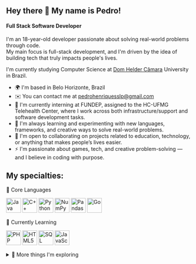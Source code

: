 ## Hey there 👋 My name is Pedro!

#### Full Stack Software Developer

I'm an 18-year-old developer passionate about solving real-world problems through code.  
My main focus is full-stack development, and I'm driven by the idea of building tech that truly impacts people's lives.

I'm currently studying Computer Science at [Dom Helder Câmara](https://domhelder.edu.br/) University in Brazil.

* 🌍  I'm based in Belo Horizonte, Brazil
* ✉️  You can contact me at [pedrohenriquesslp@gmail.com](mailto:pedrohenriquesslp@gmail.com)
* 🚀  I'm currently interning at FUNDEP, assigned to the HC-UFMG Telehealth Center, where I work across both infrastructure/support and software development tasks.
* 🧠  I'm always learning and experimenting with new languages, frameworks, and creative ways to solve real-world problems.  
* 🤝  I'm open to collaborating on projects related to education, technology, or anything that makes people’s lives easier.  
* ⚡  I'm passionate about games, tech, and creative problem-solving — and I believe in coding with purpose.


## My specialties:

🚀 Core Languages
<p align="left"> <img src="https://cdn.jsdelivr.net/gh/devicons/devicon/icons/java/java-original.svg" height="40" alt="Java"/> <img src="https://cdn.jsdelivr.net/gh/devicons/devicon/icons/cplusplus/cplusplus-original.svg" height="40" alt="C++"/> <img src="https://cdn.jsdelivr.net/gh/devicons/devicon/icons/python/python-original.svg" height="40" alt="Python"/> <img src="https://cdn.jsdelivr.net/gh/devicons/devicon/icons/numpy/numpy-original.svg" height="40" alt="NumPy"/> <img src="https://cdn.jsdelivr.net/gh/devicons/devicon/icons/pandas/pandas-original.svg" height="40" alt="Pandas"/> <img src="https://cdn.jsdelivr.net/gh/devicons/devicon/icons/go/go-original.svg" height="40" alt="Go"/> </p>

🌱 Currently Learning
<p align="left"> <img src="https://cdn.jsdelivr.net/gh/devicons/devicon/icons/php/php-original.svg" height="40" alt="PHP"/> <img src="https://cdn.jsdelivr.net/gh/devicons/devicon/icons/html5/html5-original.svg" height="40" alt="HTML5"/> <img src="https://cdn.jsdelivr.net/gh/devicons/devicon/icons/mysql/mysql-original.svg" height="40" alt="SQL"/> <img src="https://cdn.jsdelivr.net/gh/devicons/devicon/icons/javascript/javascript-original.svg" height="40" alt="JavaScript"/> </p>

<details> <summary>🧪 More things I'm exploring</summary>

  
🧠 Languages I Will Learn Soon
<p align="left"> <img src="https://cdn.jsdelivr.net/gh/devicons/devicon/icons/c/c-original.svg" height="40" alt="C"/> <img src="https://cdn.jsdelivr.net/gh/devicons/devicon/icons/csharp/csharp-original.svg" height="40" alt="C#"/> <img src="https://cdn.jsdelivr.net/gh/devicons/devicon/icons/css3/css3-original.svg" height="40" alt="CSS3"/> <!-- Htmx não tem ícone oficial, usando placeholder --> <img src="https://img.shields.io/badge/htmx-3D72D7?style=for-the-badge&logoColor=white" height="40" alt="htmx"/> <img src="https://cdn.jsdelivr.net/gh/devicons/devicon/icons/kotlin/kotlin-original.svg" height="40" alt="Kotlin"/> <img src="https://cdn.jsdelivr.net/gh/devicons/devicon/icons/lua/lua-original.svg" height="40" alt="Lua"/> <img src="https://cdn.jsdelivr.net/gh/devicons/devicon/icons/perl/perl-original.svg" height="40" alt="Perl"/> <img src="https://cdn.jsdelivr.net/gh/devicons/devicon/icons/ruby/ruby-original.svg" height="40" alt="Ruby"/> <img src="https://cdn.jsdelivr.net/gh/devicons/devicon/icons/solidity/solidity-original.svg" height="40" alt="Solidity"/> <img src="https://cdn.jsdelivr.net/gh/devicons/devicon/icons/typescript/typescript-original.svg" height="40" alt="TypeScript"/> <img src="https://cdn.jsdelivr.net/gh/devicons/devicon/icons/sqlite/sqlite-original.svg" height="40" alt="SQLite"/> <!-- NoSQL não tem ícone padrão --> <img src="https://img.shields.io/badge/NoSQL-000000?style=for-the-badge&logoColor=white" height="40" alt="NoSQL"/> </p>

🛠️ IDEs I Use
<p align="left"> <img src="https://cdn.jsdelivr.net/gh/devicons/devicon/icons/intellij/intellij-original.svg" height="40" alt="IntelliJ IDEA"/> <img src="https://cdn.jsdelivr.net/gh/devicons/devicon/icons/pycharm/pycharm-original.svg" height="40" alt="PyCharm"/> <img src="https://cdn.jsdelivr.net/gh/devicons/devicon/icons/arduino/arduino-original.svg" height="40" alt="Arduino IDE"/> <img src="https://cdn.jsdelivr.net/gh/devicons/devicon/icons/vscode/vscode-original.svg" height="40" alt="VSCode"/> <img src="https://img.icons8.com/?size=100&id=6RHskkZGRABM&format=png&color=000000" height="40" alt="Sublime Text"/> </p>

🤖 AI Tools I Use
<p align="left"> <img src="https://img.icons8.com/?size=100&id=ka3InxFU3QZa&format=png&color=000000" height="40" alt="ChatGPT"/> <img src="https://img.icons8.com/?size=100&id=zQjzFjPpT2Ek&format=png&color=000000" height="40" alt="Claude"/> <img src="https://img.icons8.com/?size=100&id=5WrDC03cg9ua&format=png&color=000000" height="40" alt="Perplexity"/> <img src="https://simpleicons.org/icons/v0.svg" height="40" alt="V0.dev"/> </p>

🎨 Design Tools
<p align="left"> <img src="https://cdn.jsdelivr.net/gh/devicons/devicon/icons/canva/canva-original.svg" height="40" alt="Canva"/> <img src="https://cdn.jsdelivr.net/gh/devicons/devicon/icons/blender/blender-original.svg" height="40" alt="Blender"/> <img src="https://img.icons8.com/?size=100&id=108781&format=png&color=000000" height="40" alt="Adobe After Effects"/> <img src="https://img.icons8.com/?size=100&id=QaT9iepDXQab&format=png&color=000000" height="40" alt="Adobe Illustrator"/> <img src="https://img.icons8.com/?size=100&id=13675&format=png&color=000000" height="40" alt="Adobe Indesign"/>   <img src="https://img.icons8.com/?size=100&id=e57Y1CnsOasB&format=png&color=000000" height="40" alt="Adobe Premiere Pro"/> <img src="https://img.icons8.com/?size=100&id=13677&format=png&color=000000" height="40" alt="Adobe Photoshop"/>  </p> 

📞 Communication Tools
<p align="left"> <img src="https://img.icons8.com/?size=100&id=zQ92KI7XjZgR&format=png&color=000000" height="40" alt="Microsoft Teams"/> <img src="https://img.icons8.com/?size=100&id=pE97I4t7Il9M&format=png&color=000000" height="40" alt="Google Meet"/> <img src="https://img.icons8.com/?size=100&id=2mIgusGquJFz&format=png&color=000000" height="40" alt="Discord"/> <img src="https://img.icons8.com/?size=100&id=108449&format=png&color=000000" height="40" alt="TeamSpeak"/> <img src="https://img.icons8.com/?size=100&id=82ewLsKHYlLc&format=png&color=000000" height="40" alt="Zoom"/> <img src="https://img.icons8.com/?size=100&id=16713&format=png&color=000000" height="40" alt="WhatsApp"/> </p>

🗂️ Office Suite
<p align="left"> <img src="https://img.icons8.com/?size=100&id=117561&format=png&color=000000" height="40" alt="Microsoft Excel"/> <img src="https://img.icons8.com/?size=100&id=117557&format=png&color=000000" height="40" alt="Microsoft PowerPoint"/> <img src="https://img.icons8.com/?size=100&id=pGHcje298xSl&format=png&color=000000" height="40" alt="Microsoft Word"/> <img src="https://img.icons8.com/?size=100&id=30464&format=png&color=000000" height="40" alt="Google Docs"/> <img src="https://img.icons8.com/?size=100&id=6yIWVyFTE0no&format=png&color=000000" height="40" alt="Google Sheets"/> <img src="https://img.icons8.com/?size=100&id=30462&format=png&color=000000" height="40" alt="Google Slides"/> </p>

💻 Operating Systems
<p align="left"> <img src="https://cdn.jsdelivr.net/gh/devicons/devicon/icons/windows8/windows8-original.svg" height="40" alt="Windows"/> <img src="https://cdn.jsdelivr.net/gh/devicons/devicon/icons/linux/linux-original.svg" height="40" alt="Linux"/> <img src="https://cdn.jsdelivr.net/gh/devicons/devicon/icons/android/android-original.svg" height="40" alt="Android"/> <img src="https://cdn.jsdelivr.net/gh/devicons/devicon/icons/linuxmint/linuxmint-original.svg" height="40" alt="Linux Mint"/> <img src="https://img.icons8.com/?size=100&id=20828&format=png&color=000000" height="40" alt="iOS"/> </p>

## What I don't know, give me a few time 😁

[![peguimasid github stats](https://github-readme-stats.vercel.app/api?username=PedroX-dev&show_icons=true&title_color=fff&icon_color=37aaff&text_color=f8f8f2&bg_color=171c24&count_private=true)](https://github.com/PedroX-dev)](https://github.com/PedroX-dev)

[![Top Langs](https://github-readme-stats.vercel.app/api/top-langs/?username=PedroX-dev&layout=compact&title_color=fff&text_color=f8f8f2&hide=java&bg_color=171c24)](https://github.com/PedroX-dev)


#### Socials

<p align="left">
  <a href="https://discord.com/users/443041665192558600" target="_blank" rel="noreferrer"><img src="https://raw.githubusercontent.com/danielcranney/readme-generator/main/public/icons/socials/discord.svg" width="32" height="32" /></a>
  <a href="https://github.com/PedroX-dev" target="_blank" rel="noreferrer"><img src="https://raw.githubusercontent.com/danielcranney/readme-generator/main/public/icons/socials/github-dark.svg" width="32" height="32" /></a>
  <a href="https://www.linkedin.com/in/pedro-henrique-dos-santos-souza-link/" target="_blank" rel="noreferrer"><img src="https://raw.githubusercontent.com/danielcranney/readme-generator/main/public/icons/socials/linkedin.svg" width="32" height="32" /></a>
</p>
